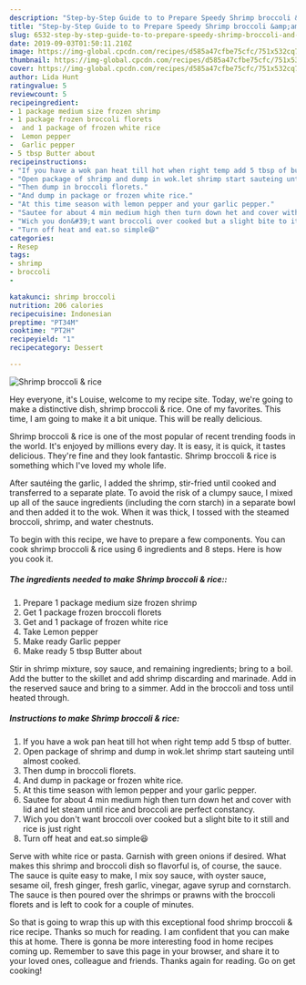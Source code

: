 ```yaml
---
description: "Step-by-Step Guide to to Prepare Speedy Shrimp broccoli &amp;amp; rice"
title: "Step-by-Step Guide to to Prepare Speedy Shrimp broccoli &amp;amp; rice"
slug: 6532-step-by-step-guide-to-to-prepare-speedy-shrimp-broccoli-and-amp-rice
date: 2019-09-03T01:50:11.210Z
image: https://img-global.cpcdn.com/recipes/d585a47cfbe75cfc/751x532cq70/shrimp-broccoli-rice-recipe-main-photo.jpg
thumbnail: https://img-global.cpcdn.com/recipes/d585a47cfbe75cfc/751x532cq70/shrimp-broccoli-rice-recipe-main-photo.jpg
cover: https://img-global.cpcdn.com/recipes/d585a47cfbe75cfc/751x532cq70/shrimp-broccoli-rice-recipe-main-photo.jpg
author: Lida Hunt
ratingvalue: 5
reviewcount: 5
recipeingredient:
- 1 package medium size frozen shrimp
- 1 package frozen broccoli florets
-  and 1 package of frozen white rice
-  Lemon pepper
-  Garlic pepper
- 5 tbsp Butter about
recipeinstructions:
- "If you have a wok pan heat till hot when right temp add 5 tbsp of butter."
- "Open package of shrimp and dump in wok.let shrimp start sauteing until almost cooked."
- "Then dump in broccoli florets."
- "And dump in package or frozen white rice."
- "At this time season with lemon pepper and your garlic pepper."
- "Sautee for about 4 min medium high then turn down het and cover with lid and let steam until rice and broccoli are perfect constancy."
- "Wich you don&#39;t want broccoli over cooked but a slight bite to it still and rice is just right"
- "Turn off heat and eat.so simple😆"
categories:
- Resep
tags:
- shrimp
- broccoli
- 

katakunci: shrimp broccoli 
nutrition: 206 calories
recipecuisine: Indonesian
preptime: "PT34M"
cooktime: "PT2H"
recipeyield: "1"
recipecategory: Dessert

---
```



![Shrimp broccoli &amp; rice](https://img-global.cpcdn.com/recipes/d585a47cfbe75cfc/751x532cq70/shrimp-broccoli-rice-recipe-main-photo.jpg)

Hey everyone, it's Louise, welcome to my recipe site. Today, we're going to make a distinctive dish, shrimp broccoli &amp; rice. One of my favorites. This time, I am going to make it a bit unique. This will be really delicious.

Shrimp broccoli &amp; rice is one of the most popular of recent trending foods in the world. It's enjoyed by millions every day. It is easy, it is quick, it tastes delicious. They're fine and they look fantastic. Shrimp broccoli &amp; rice is something which I've loved my whole life.

After sautéing the garlic, I added the shrimp, stir-fried until cooked and transferred to a separate plate. To avoid the risk of a clumpy sauce, I mixed up all of the sauce ingredients (including the corn starch) in a separate bowl and then added it to the wok. When it was thick, I tossed with the steamed broccoli, shrimp, and water chestnuts.


To begin with this recipe, we have to prepare a few components. You can cook shrimp broccoli &amp; rice using 6 ingredients and 8 steps. Here is how you cook it.

##### The ingredients needed to make Shrimp broccoli &amp; rice::

1. Prepare 1 package medium size frozen shrimp
1. Get 1 package frozen broccoli florets
1. Get  and 1 package of frozen white rice
1. Take  Lemon pepper
1. Make ready  Garlic pepper
1. Make ready 5 tbsp Butter about


Stir in shrimp mixture, soy sauce, and remaining ingredients; bring to a boil. Add the butter to the skillet and add shrimp discarding and marinade. Add in the reserved sauce and bring to a simmer. Add in the broccoli and toss until heated through. 

##### Instructions to make Shrimp broccoli &amp; rice:

1. If you have a wok pan heat till hot when right temp add 5 tbsp of butter.
1. Open package of shrimp and dump in wok.let shrimp start sauteing until almost cooked.
1. Then dump in broccoli florets.
1. And dump in package or frozen white rice.
1. At this time season with lemon pepper and your garlic pepper.
1. Sautee for about 4 min medium high then turn down het and cover with lid and let steam until rice and broccoli are perfect constancy.
1. Wich you don&#39;t want broccoli over cooked but a slight bite to it still and rice is just right
1. Turn off heat and eat.so simple😆


Serve with white rice or pasta. Garnish with green onions if desired. What makes this shrimp and broccoli dish so flavorful is, of course, the sauce. The sauce is quite easy to make, I mix soy sauce, with oyster sauce, sesame oil, fresh ginger, fresh garlic, vinegar, agave syrup and cornstarch. The sauce is then poured over the shrimps or prawns with the broccoli florets and is left to cook for a couple of minutes. 

So that is going to wrap this up with this exceptional food shrimp broccoli &amp; rice recipe. Thanks so much for reading. I am confident that you can make this at home. There is gonna be more interesting food in home recipes coming up. Remember to save this page in your browser, and share it to your loved ones, colleague and friends. Thanks again for reading. Go on get cooking!

